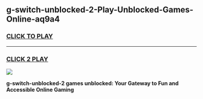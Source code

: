 
## g-switch-unblocked-2-Play-Unblocked-Games-Online-aq9a4
<h3>
<a href="https://premium76.site?title=g-switch-unblocked-2&ref=25A">CLICK TO PLAY</a></h3>
<hr>

<h3>
<a href="https://premium76.site?title=g-switch-unblocked-2&ref=25A">CLICK 2 PLAY</a>
  
</h3>

<a href="https://premium76.site?title=g-switch-unblocked-2&ref=25A"><img src="https://clearcache.store/games.png"></a>


**g-switch-unblocked-2 games unblocked: Your Gateway to Fun and Accessible Online Gaming**
